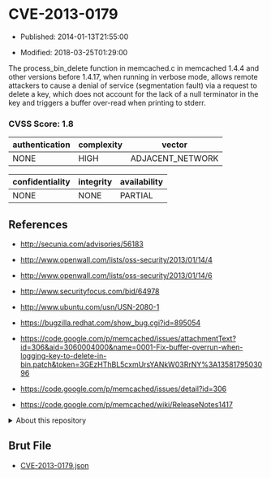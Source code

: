 # CVE-2013-0179

- Published: 2014-01-13T21:55:00

- Modified: 2018-03-25T01:29:00

The process_bin_delete function in memcached.c in memcached 1.4.4 and other versions before 1.4.17, when running in verbose mode, allows remote attackers to cause a denial of service (segmentation fault) via a request to delete a key, which does not account for the lack of a null terminator in the key and triggers a buffer over-read when printing to stderr.

### CVSS Score: **1.8**

| authentication | complexity | vector |
| --- | --- | --- |
| NONE | HIGH | ADJACENT_NETWORK |

| confidentiality | integrity | availability |
| --- | --- | --- |
| NONE | NONE | PARTIAL |

## References

* http://secunia.com/advisories/56183

* http://www.openwall.com/lists/oss-security/2013/01/14/4

* http://www.openwall.com/lists/oss-security/2013/01/14/6

* http://www.securityfocus.com/bid/64978

* http://www.ubuntu.com/usn/USN-2080-1

* https://bugzilla.redhat.com/show_bug.cgi?id=895054

* https://code.google.com/p/memcached/issues/attachmentText?id=306&aid=3060004000&name=0001-Fix-buffer-overrun-when-logging-key-to-delete-in-bin.patch&token=3GEzHThBL5cxmUrsYANkW03RrNY%3A1358179503096

* https://code.google.com/p/memcached/issues/detail?id=306

* https://code.google.com/p/memcached/wiki/ReleaseNotes1417

<details>
<summary>About this repository</summary> 

  This repository is part of the project [Live Hack CVE](https://github.com/Live-Hack-CVE). Main website can be found [www.live-hack.org](https://www.live-hack.org) 
  
  Made by [Sn0wAlice](https://github.com/Sn0wAlice) for the people that care about security and need to have a feed of the latest CVEs. Hope you enjoy it, don't forget to star the repo and follow me on [Twitter](https://twitter.com/Sn0wAlice) and [Github](https://github.com/Sn0wAlice). And that is my [personnal website](https://www.alice-snow.me/)

  - [Home Page](https://github.com/Live-Hack-CVE)
  - [Framework](https://github.com/Live-Hack-CVE/cve-framework)
  - [CVE database](https://github.com/Live-Hack-CVE/full_database)
  - [Changelog](https://github.com/Live-Hack-CVE/Changelog)
</details>

## Brut File

* [CVE-2013-0179.json](https://raw.githubusercontent.com/Live-Hack-CVE/full_database/main/cves/2013/CVE-2013-0179.json)

